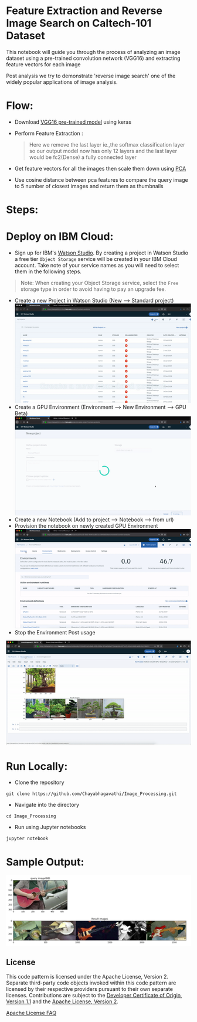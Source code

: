 # Feature Extraction and Reverse Image Search on Caltech-101 Dataset
This notebook will guide you through the process of analyzing an image dataset using a pre-trained convolution network (VGG16) and extracting feature vectors for each image

Post analysis we try to demonstrate 'reverse image search' one of the widely popular applications of image analysis.

# Flow:
* Download [VGG16 pre-trained model](https://keras.io/applications/#vgg16) using keras

* Perform Feature Extraction :
  >Here we remove the last layer ie.,the softmax classification layer so our output model now has only 12 layers and the last layer would be fc2(Dense) a fully connected layer
  
* Get feature vectors for all the images then scale them down using [PCA](https://scikit-learn.org/stable/modules/generated/sklearn.decomposition.PCA.html)

* Use cosine distance between pca features to compare the query image to 5 number of closest images and return them as thumbnails




# Steps:

# Deploy on IBM Cloud:


* Sign up for IBM's [Watson Studio](https://dataplatform.cloud.ibm.com/). By creating a project in Watson Studio a free tier ``Object Storage`` service will be created in your IBM Cloud account. Take note of your service names as you will need to select them in the following steps.

> Note: When creating your Object Storage service, select the ``Free`` storage type in order to avoid having to pay an upgrade fee.

* Create a new Project in Watson Studio (New --> Standard project)
![Creating a project](./res/createProject.gif)
* Create a GPU Environment (Environment --> New Environment --> GPU Beta)
![Creating GPU Environment](./res/createEnv.gif)
* Create a new Notebook (Add to project --> Notebook --> from url)
* Provision the notebook on newly created GPU Environment
![GPU Notebook](./res/createNotebook.gif)
* Stop the Environment Post usage

![Stop environment](./res/stopEnv.gif)


# Run Locally:
* Clone the repository

```
git clone https://github.com/Chayabhagavathi/Image_Processing.git
```

* Navigate into the directory

```
cd Image_Processing
```

* Run using Jupyter notebooks

```
jupyter notebook
```

# Sample Output:

![sample output](./res/sample1.png)
<!-- keep this -->
## License

This code pattern is licensed under the Apache License, Version 2. Separate third-party code objects invoked within this code pattern are licensed by their respective providers pursuant to their own separate licenses. Contributions are subject to the [Developer Certificate of Origin, Version 1.1](https://developercertificate.org/) and the [Apache License, Version 2](https://www.apache.org/licenses/LICENSE-2.0.txt).

[Apache License FAQ](https://www.apache.org/foundation/license-faq.html#WhatDoesItMEAN)



